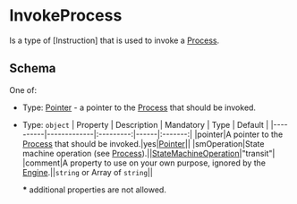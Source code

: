 # InvokeProcess
Is a type of [Instruction] that is used to invoke a [Process].

## Schema
One of:
- Type: [Pointer] - a pointer to the [Process] that should be invoked.

- Type: `object`
    | Property | Description | Mandatory | Type | Default |
    |----------|-------------|:---------:|------|:-------:|
    |pointer|A pointer to the [Process] that should be invoked.|yes|[Pointer]||
    |smOperation|State machine operation (see [Process]).||[StateMachineOperation]|"transit"|
    |comment|A property to use on your own purpose, ignored by the [Engine].||`string` or Array of `string`||

    **\*** additional properties are not allowed.


[Process]: ../main_components/Process.md
[Pointer]: ../helper_components/Pointer.md
[StateMachineOperation]: ../helper_components/Enums.md#StateMachineOperation
[Engine]: ../Definitions.md#virtual-thing-engine-and-engine